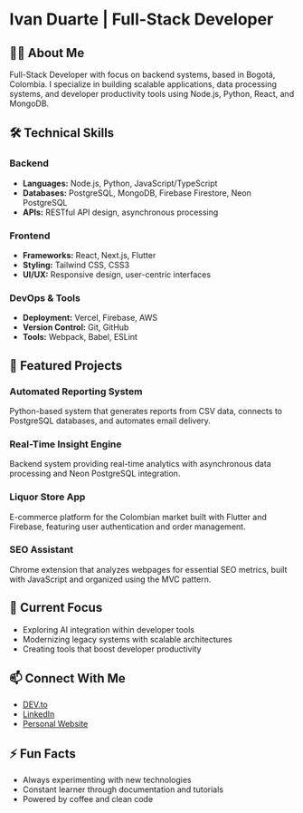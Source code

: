 # Ivan Duarte | Full-Stack Developer

## 👨‍💻 About Me
Full-Stack Developer with focus on backend systems, based in Bogotá, Colombia. I specialize in building scalable applications, data processing systems, and developer productivity tools using Node.js, Python, React, and MongoDB.

## 🛠️ Technical Skills

### Backend
- **Languages:** Node.js, Python, JavaScript/TypeScript
- **Databases:** PostgreSQL, MongoDB, Firebase Firestore, Neon PostgreSQL
- **APIs:** RESTful API design, asynchronous processing

### Frontend
- **Frameworks:** React, Next.js, Flutter
- **Styling:** Tailwind CSS, CSS3
- **UI/UX:** Responsive design, user-centric interfaces

### DevOps & Tools
- **Deployment:** Vercel, Firebase, AWS
- **Version Control:** Git, GitHub
- **Tools:** Webpack, Babel, ESLint

## 🚀 Featured Projects

### Automated Reporting System
Python-based system that generates reports from CSV data, connects to PostgreSQL databases, and automates email delivery.
<!-- Link to repo when public -->

### Real-Time Insight Engine
Backend system providing real-time analytics with asynchronous data processing and Neon PostgreSQL integration.
<!-- Link to repo when public -->

### Liquor Store App
E-commerce platform for the Colombian market built with Flutter and Firebase, featuring user authentication and order management.
<!-- Link to repo when public -->

### SEO Assistant
Chrome extension that analyzes webpages for essential SEO metrics, built with JavaScript and organized using the MVC pattern.
<!-- Link to repo when public -->

## 🌱 Current Focus
- Exploring AI integration within developer tools
- Modernizing legacy systems with scalable architectures
- Creating tools that boost developer productivity

## 📫 Connect With Me
- [DEV.to](https://dev.to/ivansing)
- [LinkedIn](https://linkedin.com/in/yourprofile)
- [Personal Website](https://yourwebsite.com)

## ⚡ Fun Facts
- Always experimenting with new technologies
- Constant learner through documentation and tutorials
- Powered by coffee and clean code

